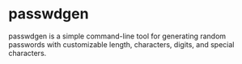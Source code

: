 # passwdgen
passwdgen is a simple command-line tool for generating random passwords with customizable length, characters, digits, and special characters.
